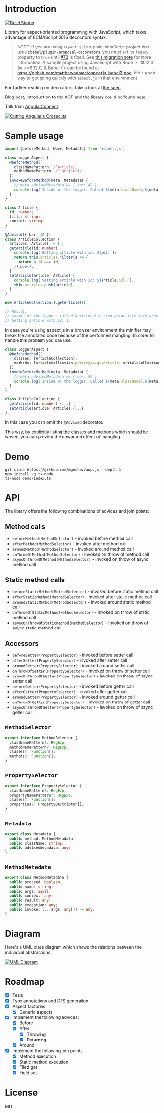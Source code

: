 # Introduction

[![Build Status](https://travis-ci.org/mgechev/aspect.js.svg?branch=master)](https://travis-ci.org/mgechev/aspect.js)

Library for aspect-oriented programming with JavaScript, which takes advantage of ECMAScript 2016 decorators syntax.

> NOTE: if you are using `aspect.js` in a plain JavaScript project that uses [`@babel/plugin-proposal-decorators`](https://www.npmjs.com/package/@babel/plugin-proposal-decorators), you _must_ set its `legacy` property to `true` until [#72](https://github.com/mgechev/aspect.js/issues/72) is fixed.
See [this migration note](https://babeljs.io/docs/en/v7-migration#babel-plugin-proposal-decorators) for more information.
A sample project using JavaScript with Node >=10.12.0 (or >=8.12.0) & Babel 7.x can be found at https://github.com/matthewadams/aspect.js-babel7-poc.
It's a good way to get going quickly with `aspect.js` in that environment.

For further reading on decorators, take a look at [the spec](https://github.com/wycats/javascript-decorators).

Blog post, introduction to the AOP and the library could be found [here](http://blog.mgechev.com/2015/07/29/aspect-oriented-programming-javascript-aop-js).

Talk from [AngularConnect](https://www.youtube.com/watch?v=C6e6-31HD5A).

[![Cutting Angular's Crosscuts](https://github.com/mgechev/aspect.js/blob/master/assets/aspectjs.png?raw=true)](https://www.youtube.com/watch?v=C6e6-31HD5A)

# Sample usage

```ts
import {beforeMethod, Wove, Metadata} from 'aspect.js';

class LoggerAspect {
  @beforeMethod({
    classNamePattern: /^Article/,
    methodNamePattern: /^(get|set)/
  })
  invokeBeforeMethod(meta: Metadata) {
    // meta.advisedMetadata == { bar: 42 }
    console.log(`Inside of the logger. Called ${meta.className}.${meta.method.name} with args: ${meta.method.args.join(', ')}.`);
  }
}

class Article {
  id: number;
  title: string;
  content: string;
}

@Advised({ bar: 42 })
class ArticleCollection {
  articles: Article[] = [];
  getArticle(id: number) {
    console.log(`Getting article with id: ${id}.`);
    return this.articles.filter(a => {
      return a.id === id;
    }).pop();
  }
  setArticle(article: Article) {
    console.log(`Setting article with id: ${article.id}.`);
    this.articles.push(article);
  }
}

new ArticleCollection().getArticle(1);

// Result:
// Inside of the logger. Called ArticleCollection.getArticle with args: 1.
// Getting article with id: 1.
```

In case you're using aspect.js in a browser environment the minifier may break the annotated code because of the performed mangling. In order to handle this problem you can use:

```ts
class LoggerAspect {
  @beforeMethod({
    classes: [ArticleCollection],
    methods: [ArticleCollection.prototype.getArticle, ArticleCollection.prototype.setArticle]
  })
  invokeBeforeMethod(meta: Metadata) {
    // meta.advisedMetadata == { bar: 42 }
    console.log(`Inside of the logger. Called ${meta.className}.${meta.method.name} with args: ${meta.method.args.join(', ')}.`);
  }
}

class ArticleCollection {
  getArticle(id: number) {...}
  setArticle(article: Article) {...}
}
```

In this case you can omit the `@Advised` decorator.

This way, by explicitly listing the classes and methods which should be woven, you can prevent the unwanted effect of mangling.

# Demo

```
git clone https://github.com/mgechev/aop.js --depth 1
npm install -g ts-node
ts-node demo/index.ts
```

# API

The library offers the following combinations of advices and join points:

## Method calls

- `beforeMethod(MethodSelector)` - invoked before method call
- `afterMethod(MethodSelector)` - invoked after method call
- `aroundMethod(MethodSelector)` - invoked around method call
- `onThrowOfMethod(MethodSelector)` - invoked on throw of method call
- `asyncOnThrowOfMethod(MethodSelector)` - invoked on throw of async method call

## Static method calls

- `beforeStaticMethod(MethodSelector)` - invoked before static method call
- `afterStaticMethod(MethodSelector)` - invoked after static method call
- `aroundStaticMethod(MethodSelector)` - invoked around static method call
- `onThrowOfStaticMethod(MethodSelector)` - invoked on throw of static method call
- `asyncOnThrowOfStaticMethod(MethodSelector)` - invoked on throw of async static method call

## Accessors

- `beforeSetter(PropertySelector)` - invoked before setter call
- `afterSetter(PropertySelector)` - invoked after setter call
- `aroundSetter(PropertySelector)` - invoked around setter call
- `onThrowOfSetter(PropertySelector)` - invoked on throw of setter call
- `asyncOnThrowOfSetter(PropertySelector)` - invoked on throw of async setter call
- `beforeGetter(PropertySelector)` - invoked before getter call
- `afterGetter(PropertySelector)` - invoked after getter call
- `aroundGetter(PropertySelector)` - invoked around getter call
- `onThrowOfGetter(PropertySelector)` - invoked on throw of getter call
- `asyncOnThrowOfGetter(PropertySelector)` - invoked on throw of async getter call

## `MethodSelector`

```ts
export interface MethodSelector {
  classNamePattern?: RegExp;
  methodNamePattern?: RegExp;
  classes?: Function[];
  methods?: Function[];
}
```

## `PropertySelector`

```ts
export interface PropertySelector {
  classNamePattern?: RegExp;
  propertyNamePattern?: RegExp;
  classes?: Function[];
  properties?: PropertyDescriptor[];
}
```

## `Metadata`

```ts
export class Metadata {
  public method: MethodMetadata;
  public className: string;
  public advisedMetadata: any;
}
```

## `MethodMetadata`

```ts
export class MethodMetadata {
  public proceed: boolean;
  public name: string;
  public args: any[];
  public context: any;
  public result: any;
  public exception: any;
  public invoke: (...args: any[]) => any;
}
```

# Diagram

Here's a UML class diagram which shows the relations between the individual abstractions:

[![UML Diagram](https://github.com/mgechev/aspect.js/blob/master/assets/diagram.png?raw=true)](https://github.com/mgechev/aspect.js/blob/master/assets/diagram.png?raw=true)

# Roadmap

- [x] Tests
- [x] Type annotations and DTS generation
- [x] Aspect factories
  - [x] Generic aspects
- [x] Implement the following advices:
  - [x] Before
  - [x] After
    - [x] Throwing
    - [x] Returning
  - [x] Around
- [x] Implement the following join points:
  - [x] Method execution
  - [x] Static method execution
  - [x] Filed get
  - [x] Field set

# License

MIT
